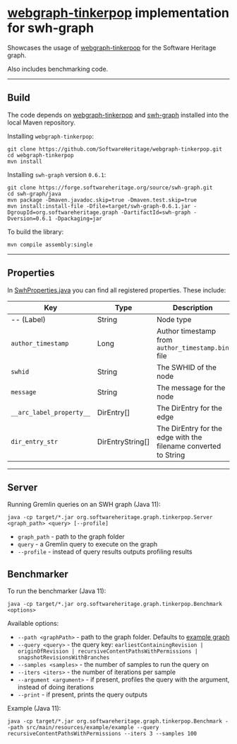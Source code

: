 # [webgraph-tinkerpop](https://github.com/SoftwareHeritage/webgraph-tinkerpop) implementation for swh-graph


Showcases the usage of [webgraph-tinkerpop](https://github.com/SoftwareHeritage/webgraph-tinkerpop) for the Software Heritage graph.

Also includes benchmarking code.
________

## Build

The code depends on [webgraph-tinkerpop](https://github.com/SoftwareHeritage/webgraph-tinkerpop) and [swh-graph](https://forge.softwareheritage.org/source/swh-graph/) installed into the local Maven repository.

Installing `webgraph-tinkerpop`:

```shell
git clone https://github.com/SoftwareHeritage/webgraph-tinkerpop.git
cd webgraph-tinkerpop
mvn install
```

Installing `swh-graph` version `0.6.1`:
```shell
git clone https://forge.softwareheritage.org/source/swh-graph.git
cd swh-graph/java
mvn package -Dmaven.javadoc.skip=true -Dmaven.test.skip=true
mvn install:install-file -Dfile=target/swh-graph-0.6.1.jar -DgroupId=org.softwareheritage.graph -DartifactId=swh-graph -Dversion=0.6.1 -Dpackaging=jar
```

To build the library:
```shell
mvn compile assembly:single
```
________________


## Properties
In [SwhProperties.java](https://github.com/SoftwareHeritage/swh-graph-tinkerpop/blob/master/src/main/java/org/softwareheritage/graph/tinkerpop/SwhProperties.java) you can find all registered properties.
These include:

| Key  | Type | Description |
| ---- | ---- | ----------- |
| -- (Label) | String | Node type |
| `author_timestamp`  | Long | Author timestamp from `author_timestamp.bin` file |
| `swhid`  | String | The SWHID of the node |
| `message`  | String | The message for the node |
| `__arc_label_property__`  | DirEntry[] | The DirEntry for the edge |
| `dir_entry_str`  | DirEntryString[] | The DirEntry for the edge with the filename converted to String |

________________

## Server

Running Gremlin queries on an SWH graph (Java 11):

```shell
java -cp target/*.jar org.softwareheritage.graph.tinkerpop.Server <graph_path> <query> [--profile]
```
* `graph_path` - path to the graph folder
* `query` - a Gremlin query to execute on the graph
* `--profile` - instead of query results outputs profiling results

## Benchmarker

To run the benchmarker (Java 11):

```shell
java -cp target/*.jar org.softwareheritage.graph.tinkerpop.Benchmark <options>
```
Available options:
* `--path <graphPath>` - path to the graph folder. Defaults to [example graph](https://github.com/SoftwareHeritage/swh-graph-tinkerpop/tree/master/src/main/resources/example)
* `--query <query>` - the query key: `earliestContainingRevision | originOfRevision | recursiveContentPathsWithPermissions | snapshotRevisionsWithBranches`
* `--samples <samples>` - the number of samples to run the query on
* `--iters <iters>` - the number of iterations per sample
* `--argument <argument>` - if present, profiles the query with the argument, instead of doing iterations
* `--print` - if present, prints the query outputs

Example (Java 11):
```shell
java -cp target/*.jar org.softwareheritage.graph.tinkerpop.Benchmark --path src/main/resources/example/example --query recursiveContentPathsWithPermissions --iters 3 --samples 100
```
